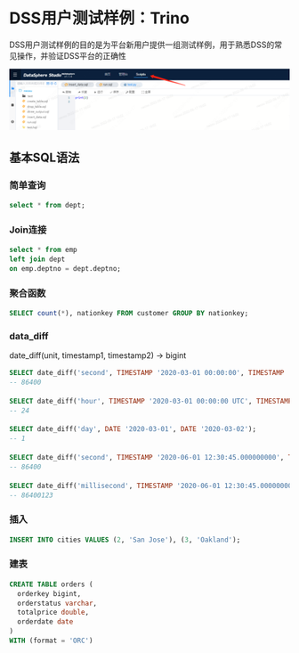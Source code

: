 # DSS用户测试样例：Trino

DSS用户测试样例的目的是为平台新用户提供一组测试样例，用于熟悉DSS的常见操作，并验证DSS平台的正确性

![img.png](../images/useCase/img.png)

## 基本SQL语法

### 简单查询

```sql
select * from dept;
```

### Join连接

```sql
select * from emp
left join dept
on emp.deptno = dept.deptno;
```

### 聚合函数

```sql
SELECT count(*), nationkey FROM customer GROUP BY nationkey;
```

### data_diff

date_diff(unit, timestamp1, timestamp2) → bigint

```sql
SELECT date_diff('second', TIMESTAMP '2020-03-01 00:00:00', TIMESTAMP '2020-03-02 00:00:00');
-- 86400

SELECT date_diff('hour', TIMESTAMP '2020-03-01 00:00:00 UTC', TIMESTAMP '2020-03-02 00:00:00 UTC');
-- 24

SELECT date_diff('day', DATE '2020-03-01', DATE '2020-03-02');
-- 1

SELECT date_diff('second', TIMESTAMP '2020-06-01 12:30:45.000000000', TIMESTAMP '2020-06-02 12:30:45.123456789');
-- 86400

SELECT date_diff('millisecond', TIMESTAMP '2020-06-01 12:30:45.000000000', TIMESTAMP '2020-06-02 12:30:45.123456789');
-- 86400123
```

### 插入

```sql
INSERT INTO cities VALUES (2, 'San Jose'), (3, 'Oakland');
```

### 建表

```sql
CREATE TABLE orders (
  orderkey bigint,
  orderstatus varchar,
  totalprice double,
  orderdate date
)
WITH (format = 'ORC')
```
